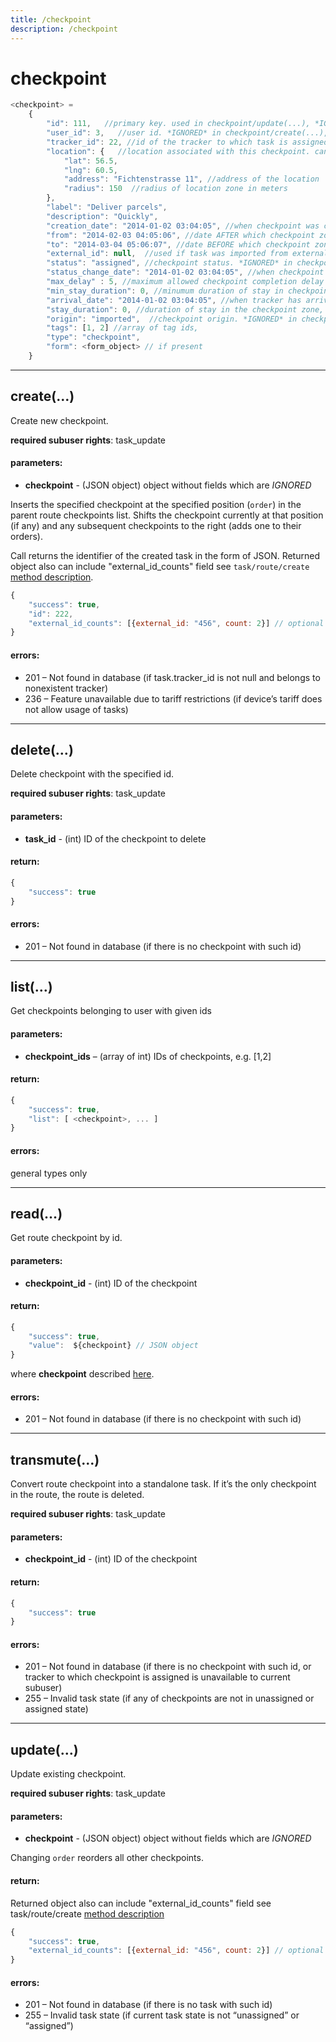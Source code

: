 ```yaml
---
title: /checkpoint
description: /checkpoint
---
```


# checkpoint

```js
<checkpoint> =
    {
        "id": 111,   //primary key. used in checkpoint/update(...), *IGNORED* in checkpoint/create(...)
        "user_id": 3,   //user id. *IGNORED* in checkpoint/create(...), checkpoint/update(...)
        "tracker_id": 22, //id of the tracker to which task is assigned. can be null.  *IGNORED* in checkpoint/update(...)
        "location": {   //location associated with this checkpoint. cannot be null
            "lat": 56.5,
            "lng": 60.5,
            "address": "Fichtenstrasse 11", //address of the location
            "radius": 150  //radius of location zone in meters
        },
        "label": "Deliver parcels",
        "description": "Quickly",
        "creation_date": "2014-01-02 03:04:05", //when checkpoint was created. *IGNORED* in checkpoint/create(...), checkpoint/update(...)
        "from": "2014-02-03 04:05:06", //date AFTER which checkpoint zone must be visited
        "to": "2014-03-04 05:06:07", //date BEFORE which checkpoint zone must be visited
        "external_id": null,  //used if task was imported from external system. arbitrary text string. can be null
        "status": "assigned", //checkpoint status. *IGNORED* in checkpoint/create(...), checkpoint/update(...)
        "status_change_date": "2014-01-02 03:04:05", //when checkpoint status was changed. *IGNORED* in checkpoint/create(...) and checkpoint/update(...)
        "max_delay" : 5, //maximum allowed checkpoint completion delay in minutes,
        "min_stay_duration": 0, //minumum duration of stay in checkpoint zone for checkpoint completion, minutes
        "arrival_date": "2014-01-02 03:04:05", //when tracker has arrived to the checkpoint zone. *IGNORED* in checkpoint/create(...), checkpoint/update(...)
        "stay_duration": 0, //duration of stay in the checkpoint zone, seconds
        "origin": "imported",  //checkpoint origin. *IGNORED* in checkpoint/create(...), checkpoint/update(...)
        "tags": [1, 2] //array of tag ids,
        "type": "checkpoint",
        "form": <form_object> // if present
    }
```



---
## create(…)

Create new checkpoint.

**required subuser rights**: task_update

#### parameters:

* **checkpoint** - (JSON object) <checkpoint> object without fields which are *IGNORED*

Inserts the specified checkpoint at the specified position (`order`) in the parent route checkpoints list. Shifts the checkpoint currently at that position (if any) and any subsequent checkpoints to the right (adds one to their orders).

Call returns the identifier of the created task in the form of JSON.
Returned object also can include "external_id_counts" field see `task/route/create` [method description](../route/route.md#create).

```js
{
    "success": true,
    "id": 222,
    "external_id_counts": [{external_id: "456", count: 2}] // optional
}
```

#### errors:

*   201 – Not found in database (if task.tracker_id is not null and belongs to nonexistent tracker)
*   236 – Feature unavailable due to tariff restrictions (if device’s tariff does not allow usage of tasks)



---
## delete(…)

Delete checkpoint with the specified id.

**required subuser rights**: task_update

#### parameters:

* **task_id** - (int) ID of the checkpoint to delete

#### return:

```js
{
    "success": true
}
```

#### errors:

*   201 – Not found in database (if there is no checkpoint with such id)



---
## list(…)

Get checkpoints belonging to user with given ids

#### parameters:

* **checkpoint_ids** – (array of int) IDs of checkpoints, e.g. [1,2]

#### return:

```js
{
    "success": true,
    "list": [ <checkpoint>, ... ]
}
```

#### errors:

general types only



---
## read(…)

Get route checkpoint by id.

#### parameters:

* **checkpoint_id** - (int) ID of the checkpoint

#### return:

```js
{
    "success": true,
    "value":  ${checkpoint} // JSON object
}
```

where **checkpoint** described [here](#checkpoint).

#### errors:

*   201 – Not found in database (if there is no checkpoint with such id)



---
## transmute(…)

Convert route checkpoint into a standalone task. If it’s the only checkpoint in the route, the route is deleted.

**required subuser rights**: task_update

#### parameters:

* **checkpoint_id** - (int) ID of the checkpoint

#### return:

```js
{
    "success": true
}
```

#### errors:

*   201 – Not found in database (if there is no checkpoint with such id, or tracker to which checkpoint is assigned is unavailable to current subuser)
*   255 – Invalid task state (if any of checkpoints are not in unassigned or assigned state)



---
## update(…)

Update existing checkpoint.

**required subuser rights**: task_update

#### parameters:

* **checkpoint** - (JSON object) <checkpoint> object without fields which are *IGNORED*

Changing `order` reorders all other checkpoints.

#### return:

Returned object also can include "external_id_counts" field see task/route/create [method description](../route/route.md#create)


```js
{
    "success": true,
    "external_id_counts": [{external_id: "456", count: 2}] // optional
}
```

#### errors:

*   201 – Not found in database (if there is no task with such id)
*   255 – Invalid task state (if current task state is not “unassigned” or “assigned”)
